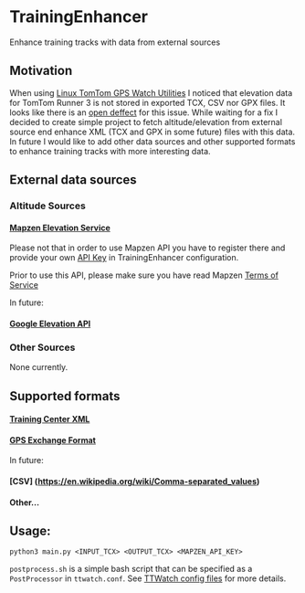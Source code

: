 # TrainingEnhancer
Enhance training tracks with data from external sources 

## Motivation
When using [Linux TomTom GPS Watch Utilities](https://github.com/ryanbinns/ttwatch) I noticed that elevation data for TomTom Runner 3 is not stored in exported TCX, CSV nor GPX files.  It looks like there is an [open deffect](https://github.com/ryanbinns/ttwatch/issues/100) for this issue. While waiting for a fix I decided to create simple project to fetch altitude/elevation from external source end enhance XML (TCX and GPX in some future) files with this data. In future I would like to add other data sources and other supported formats to enhance training tracks with more interesting data.

## External data sources
### Altitude Sources 
#### [Mapzen Elevation Service](https://mapzen.com/documentation/elevation/elevation-service/)
Please not that in order to use Mapzen API you have to register there and provide your own
[API Key](https://mapzen.com/documentation/overview/api-keys/) in TrainingEnhancer configuration.

Prior to use this API, please make sure you have read Mapzen [Terms of Service](https://mapzen.com/terms/)

In future:
#### [Google Elevation API](https://developers.google.com/maps/documentation/elevation/intro)

### Other Sources
None currently.

## Supported formats

#### [Training Center XML](https://en.wikipedia.org/wiki/Training_Center_XML)
#### [GPS Exchange Format](https://en.wikipedia.org/wiki/GPS_Exchange_Format)

In future:
#### [CSV] (https://en.wikipedia.org/wiki/Comma-separated_values)

#### Other...

## Usage:

`python3 main.py <INPUT_TCX> <OUTPUT_TCX> <MAPZEN_API_KEY>`

`postprocess.sh` is a simple bash script that can be specified as a `PostProcessor` in `ttwatch.conf`. See [TTWatch config files](https://github.com/ryanbinns/ttwatch#config-files) for more details.

